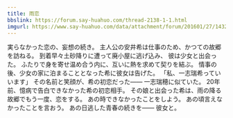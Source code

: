 ```yaml
---
title: 雨恋
bbslink: https://forum.say-huahuo.com/thread-2138-1-1.html
imgurl: https://www.say-huahuo.com/data/attachment/forum/201601/27/143251m85oo6s5p4t5ciby.jpg
---
```


実らなかった恋の、妄想の続き。
主人公の安井希は仕事のため、かつての故郷を訪ねる。
到着早々土砂降りに遭って廃小屋に逃げ込み、 彼は少女と出会った。
ふたりで身を寄せ温め合う内に、互いに熱を求めて契りを結ぶ。
情事の後、少女の家に泊まることとなった希に彼女は告げた。
「私、一志瑞希っていいます」
その名前と笑顔が、希の初恋だった―― 一志瑞穂に似ていた。
20年前、憶病で告白できなかった希の初恋相手。
その娘と出会った希は、雨の降る故郷でもう一度、恋をする。
あの時できなかったことをしよう。
あの頃言えなかったことを言おう。 あの日逃した青春の続きを―― 彼女と。<!--more-->

